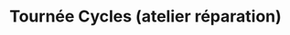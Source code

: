 ---
title: "Tournée Cycles (atelier réparation)"
url: /villeurbanne/tournee-cycles-atelier-reparation/
shop: vélo
---